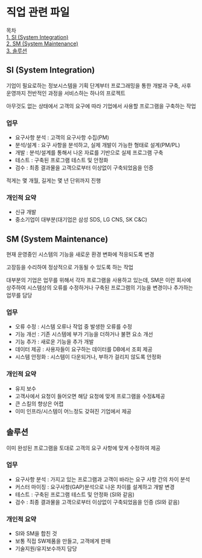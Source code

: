 # 직업 관련 파일

목차  
[1. SI (System Integration)](#SI-(System-Integration))  
[2. SM (System Maintenance)](#SM-(System-Maintenance))  
[3. 솔루션](#솔루션)  

## SI (System Integration)

기업이 필요로하는 정보시스템을 기획 단계부터 프로그래밍을 통한 개발과 구축, 사후 운영까지 전반적인 과정을 서비스하는 하나의 프로젝트

아무것도 없는 상태에서 고객의 요구에 따라 기업에서 사용할 프로그램을 구축하는 작업

### 업무
- 요구사항 분석 : 고객의 요구사항 수집(PM)
- 분석/설계 : 요구 사항을 분석하고, 실제 개발이 가능한 형태로 설계(PM/PL)
- 개발 : 분석/설계를 통해서 나온 자료를 기반으로 실제 프로그램 구축
- 테스트 : 구축된 프로그램 테스트 및 안정화
- 검수 : 최종 결과물을 고객으로부터 이상없이 구축되었음을 인증

적게는 몇 개월, 길게는 몇 년 단위까지 진행

### 개인적 요약  
- 신규 개발
- 중소기업이 대부분(대기업은 삼성 SDS, LG CNS, SK C&C)

## SM (System Maintenance)

현재 운영중인 시스템의 기능을 새로운 환경 변화에 적응되도록 변경

고장등을 수리하여 정상적으로 가동될 수 있도록 하는 작업

대부분의 기업은 업무를 위해서 각자 프로그램을 사용하고 있는데, SM은 이런 회사에 상주하여 시스템상의 오류를 수정하거나 구축된 프로그램의 기능을 변경이나 추가하는 업무를 담당

### 업무
- 오류 수정 : 시스템 오류나 작업 중 발생한 오류를 수정
- 기능 개선 : 기존 시스템에 부가 기능을 더하거나 불편 요소 개선
- 기능 추가 : 새로운 기능을 추가 개발
- 데이터 제공 : 사용자들이 요구하는 데이터를 DB에서 조회 제공
- 시스템 안정화 : 시스템이 다운되거나, 부하가 걸리지 않도록 안정화

### 개인적 요약  
- 유지 보수
- 고객사에서 요청이 들어오면 해당 요청에 맞게 프로그램을 수정&제공
- 큰 스킬의 향상은 어렵
- 이미 인프라/시스템이 어느정도 갖혀진 기업에서 제공

## 솔루션

이미 완성된 프로그램을 토대로 고객의 요구 사항에 맞게 수정하여 제공

### 업무
- 요구사항 분석 : 가지고 있는 프로그램과 고객이 바라는 요구 사항 간의 차이 분석
- 커스터 마이징 : 요구사항(GAP)분석으로 나온 차이를 설계하고 개발 변경
- 테스트 : 구축된 프로그램 테스트 및 안정화 (SI와 같음)
- 검수 : 최종 결과물을 고객으로부터 이상없이 구축되었음을 인증 (SI와 같음)

### 개인적 요약  
- SI와 SM을 합친 것
- 보통 직접 SW제품을 만들고, 고객에게 판매
- 기술지원/유지보수까지 담당